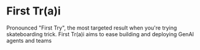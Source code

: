 # First Tr(a)i
Pronounced "First Try", the most targeted result when you're trying skateboarding trick.
First Tr(a)i aims to ease building and deploying GenAI agents and teams
